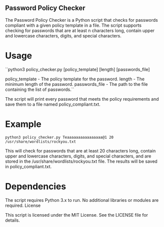 ## Password Policy Checker

The Password Policy Checker is a Python script that checks for passwords compliant with a given policy template in a file. The script supports checking for passwords that are at least n characters long, contain upper and lowercase characters, digits, and special characters.

# Usage

``python3 policy_checker.py [policy_template] [length] [passwords_file]

policy_template - The policy template for the password.
length - The minimum length of the password.
passwords_file - The path to the file containing the list of passwords.``

The script will print every password that meets the policy requirements and save them to a file named policy_compliant.txt.

# Example

    python3 policy_checker.py Teaaaaaaaaaaaaaaaa@1 20 /usr/share/wordlists/rockyou.txt

This will check for passwords that are at least 20 characters long, contain upper and lowercase characters, digits, and special characters, and are stored in the /usr/share/wordlists/rockyou.txt file. The results will be saved in policy_compliant.txt.

# Dependencies

The script requires Python 3.x to run. No additional libraries or modules are required.
License

This script is licensed under the MIT License. See the LICENSE file for details.
